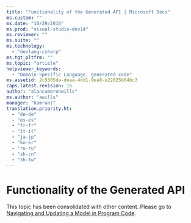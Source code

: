 ```yaml
---
title: "Functionality of the Generated API | Microsoft Docs"
ms.custom: ""
ms.date: "10/29/2016"
ms.prod: "visual-studio-dev14"
ms.reviewer: ""
ms.suite: ""
ms.technology: 
  - "devlang-csharp"
ms.tgt_pltfrm: ""
ms.topic: "article"
helpviewer_keywords: 
  - "Domain-Specific Language, generated code"
ms.assetid: 2c5505da-deaa-4dd1-9ea8-e22025b04bc3
caps.latest.revision: 16
author: "alancameronwills"
ms.author: "awills"
manager: "kamrani"
translation.priority.ht: 
  - "de-de"
  - "es-es"
  - "fr-fr"
  - "it-it"
  - "ja-jp"
  - "ko-kr"
  - "ru-ru"
  - "zh-cn"
  - "zh-tw"
---
```

# Functionality of the Generated API
This topic has been consolidated with other content. Please go to [Navigating and Updating a Model in Program Code](../modeling/navigating-and-updating-a-model-in-program-code.md).